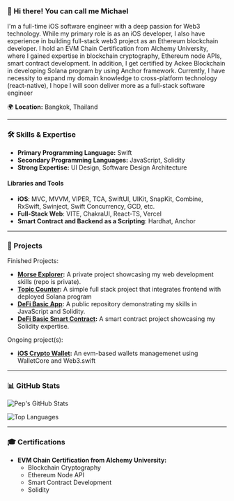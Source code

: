 
### 👋 Hi there! You can call me Michael

I'm a full-time iOS software engineer with a deep passion for Web3 technology. While my primary role is as an iOS developer, I also have experience in building full-stack web3 project as an Ethereum blockchain developer. I hold an EVM Chain Certification from Alchemy University, where I gained expertise in blockchain cryptography, Ethereum node APIs, smart contract development. In addition, I get certified by Ackee Blockchain in developing Solana program by using Anchor framework.
Currently, I have necessity to expand my domain knowledge to cross-platform technology (react-native), I hope I will soon deliver more as a full-stack software engineer

🌍 **Location:** Bangkok, Thailand

---

### 🛠️ Skills & Expertise

- **Primary Programming Language:** Swift
- **Secondary Programming Languages:** JavaScript, Solidity
- **Strong Expertise:** UI Design, Software Design Architecture

#### Libraries and Tools

- **iOS**: MVC, MVVM, VIPER, TCA, SwiftUI, UIKit, SnapKit, Combine, RxSwift, Swinject, Swift Concurrency, GCD, etc.
- **Full-Stack Web**: VITE, ChakraUI, React-TS, Vercel
- **Smart Contract and Backend as a Scripting**: Hardhat, Anchor

---

### 🚀 Projects

Finished Projects:
- **[Morse Explorer](https://morse-explorer.vercel.app/):** A private project showcasing my web development skills (repo is private).
- **[Topic Counter](https://simple-fullstack-solana-project.vercel.app/):** A simple full stack project that integrates frontend with deployed Solana program
- **[DeFi Basic App](https://github.com/akaMiWP/defi-basic-app):** A public repository demonstrating my skills in JavaScript and Solidity.
- **[DeFi Basic Smart Contract](https://github.com/akaMiWP/defi-basic-smart-contract):** A smart contract project showcasing my Solidity expertise.

Ongoing project(s):
- **[iOS Crypto Wallet](https://github.com/akaMiWP/crypto-wallet):** An evm-based wallets managemenet using WalletCore and Web3.swift

---

### 📊 GitHub Stats

![Pep's GitHub Stats](https://github-readme-stats.vercel.app/api?username=akaMiWP&show_icons=true&theme=tokyonight)

![Top Languages](https://github-readme-stats.vercel.app/api/top-langs/?username=akaMiWP&layout=compact&theme=tokyonight)

---

### 🎓 Certifications

- **EVM Chain Certification from Alchemy University:**
  - Blockchain Cryptography
  - Ethereum Node API
  - Smart Contract Development
  - Solidity
